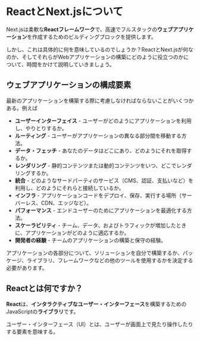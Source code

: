 # ReactとNext.jsについて
Next.jsは柔軟な**Reactフレームワーク**で、高速でフルスタックの**ウェブアプリケーション**を作成するためのビルディングブロックを提供します。

しかし、これは具体的に何を意味しているのでしょうか？ReactとNext.jsが何なのか、そしてそれらがWebアプリケーションの構築にどのように役立つのかについて、時間をかけて説明していきましょう。
## ウェブアプリケーションの構成要素
最新のアプリケーションを構築する際に考慮しなければならないことがいくつかある。例えば
- **ユーザーインターフェイス** - ユーザーがどのようにアプリケーションを利用し、やりとりするか。
- **ルーティング** - ユーザーがアプリケーションの異なる部分間を移動する方法。
- **データ・フェッチ** - あなたのデータはどこにあり、どのようにそれを取得するか。
- **レンダリング** - 静的コンテンツまたは動的コンテンツをいつ、どこでレンダリングするか。
- **統合** - どのようなサードパーティのサービス（CMS、認証、支払いなど）を利用し、どのようにそれらと接続しているか。
- **インフラ** - アプリケーションコードをデプロイ、保存、実行する場所（サーバーレス、CDN、エッジなど）。
- **パフォーマンス** - エンドユーザーのためにアプリケーションを最適化する方法。
- **スケーラビリティ** - チーム、データ、およびトラフィックが増加したときに、アプリケーションがどのように適応するか。
- **開発者の経験** - チームのアプリケーションの構築と保守の経験。

アプリケーションの各部分について、ソリューションを自分で構築するか、パッケージ、ライブラリ、フレームワークなどの他のツールを使用するかを決定する必要があります。
## Reactとは何ですか？
**React**は、**インタラクティブなユーザー・インターフェース**を構築するためのJavaScriptの**ライブラリ**です。

ユーザー・インターフェース（UI）とは、ユーザーが画面上で見たり操作したりする要素を意味する。